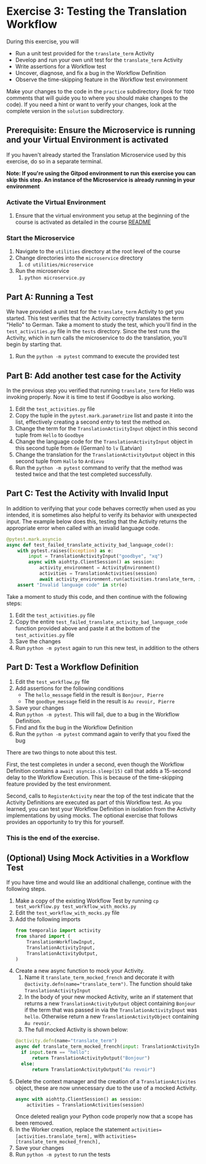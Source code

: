 # Exercise 3: Testing the Translation Workflow
During this exercise, you will

* Run a unit test provided for the `translate_term` Activity
* Develop and run your own unit test for the `translate_term` Activity
* Write assertions for a Workflow test 
* Uncover, diagnose, and fix a bug in the Workflow Definition
* Observe the time-skipping feature in the Workflow test environment

Make your changes to the code in the `practice` subdirectory (look for 
`TODO` comments that will guide you to where you should make changes to 
the code). If you need a hint or want to verify your changes, look at 
the complete version in the `solution` subdirectory.

## Prerequisite: Ensure the Microservice is running and your Virtual Environment is activated
If you haven't already started the Translation Microservice used by this exercise, 
do so in a separate terminal.

**Note: If you're using the Gitpod environment to run this exercise you can
skip this step. An instance of the Microservice is already running in your
environment**

### Activate the Virtual Environment
1. Ensure that the virtual environment you setup at the beginning of the
course is activated as detailed in the course [README](../../README.md#setup-your-python-virtual-environment)

### Start the Microservice
1. Navigate to the `utilities` directory at the root level of the course
2. Change directories into the `microservice` directory
   1. `cd utilities/microservice`
3. Run the microservice
   1. `python microservice.py`

## Part A: Running a Test

We have provided a unit test for the `translate_term` Activity
to get you started. This test verifies that the Activity correctly 
translates the term "Hello" to German. Take a moment to study the 
test, which you'll find in the `test_activities.py` file in the `tests` directory.
Since the test runs the Activity, which in turn calls the microservice to do 
the translation, you'll begin by starting that.
 
1. Run the `python -m pytest` command to execute the provided test

## Part B: Add another test case for the Activity

In the previous step you verified that running `translate_term` for Hello was
invoking properly. Now it is time to test if Goodbye is also working. 

1. Edit the `test_activities.py` file
2. Copy the tuple in the `pytest.mark.parametrize` list and paste it into the 
    list, effectively creating a second entry to test the method on.
3. Change the term for the `TranslationActivityInput` object in this second 
    tuple from `Hello` to `Goodbye` 
4. Change the language code for the `TranslationActivityInput` object in this 
    second tuple from `de` (German) to `lv` (Latvian)
5. Change the translation for the `TranslationActivityOutput` object in this second
    tuple from `Hallo` to `Ardievu`
6. Run the `python -m pytest` command to verify that the method was tested twice
    and that the test completed successfully.

## Part C: Test the Activity with Invalid Input

In addition to verifying that your code behaves correctly when used as 
you intended, it is sometimes also helpful to verify its behavior with 
unexpected input. The example below does this, testing that the Activity 
returns the appropriate error when called with an invalid language code. 

```python
@pytest.mark.asyncio
async def test_failed_translate_activity_bad_language_code():
    with pytest.raises(Exception) as e:
        input = TranslationActivityInput("goodbye", "xq")
        async with aiohttp.ClientSession() as session:
            activity_environment = ActivityEnvironment()
            activities = TranslationActivities(session)
            await activity_environment.run(activities.translate_term, input)
    assert "Invalid language code" in str(e)
```

Take a moment to study this code, and then continue with the 
following steps:

1. Edit the `test_activities.py` file
2. Copy the entire `test_failed_translate_activity_bad_language_code` function
   provided above and paste it at the bottom of the `test_activities.py` file 
4. Save the changes
5. Run `python -m pytest` again to run this new test, in addition to the others


## Part D: Test a Workflow Definition

1. Edit the `test_workflow.py` file
4. Add assertions for the following conditions
   * The `hello_message` field in the result is `Bonjour, Pierre`
   * The `goodbye_message` field in the result is `Au revoir, Pierre`
5. Save your changes
6. Run `python -m pytest`. This will fail, due to a bug in the Workflow Definition.
7. Find and fix the bug in the Workflow Definition
8. Run the `python -m pytest` command again to verify that you fixed the bug

There are two things to note about this test.

First, the test completes in under a second, even though the Workflow 
Definition contains a `await asyncio.sleep(15)` call that adds a 15-second delay 
to the Workflow Execution. This is because of the time-skipping feature
provided by the test environment.

Second, calls to `RegisterActivity` near the top of the test indicate 
that the Activity Definitions are executed as part of this Workflow 
test. As you learned, you can test your Workflow Definition in isolation 
from the Activity implementations by using mocks. The optional exercise 
that follows provides an opportunity to try this for yourself.


### This is the end of the exercise.


## (Optional) Using Mock Activities in a Workflow Test

If you have time and would like an additional challenge, 
continue with the following steps.

1. Make a copy of the existing Workflow Test by running 
    `cp test_workflow.py test_workflow_with_mocks.py`
2. Edit the `test_workflow_with_mocks.py` file
3. Add the following imports 
    ```python
    from temporalio import activity
    from shared import (
        TranslationWorkflowInput,
        TranslationActivityInput,
        TranslationActivityOutput,
    )
    ```
4. Create a new async function to mock your Activity.
    1. Name it `translate_term_mocked_french` and decorate it with 
    `@activity.defn(name="translate_term")`. The function should take `TranslationActivityInput`
    2. In the body of your new mocked Activity, write an if statement that returns
    a new `TranslationActivityOutput` object containing `Bonjour` if the term
    that was passed in via the `TranslationActivityInput` was `hello`. Otherwise
    return a new `TranslationActivityObject` containing `Au revoir`.
    3. The full mocked Activity is shown below:
    ```python
    @activity.defn(name="translate_term")
    async def translate_term_mocked_french(input: TranslationActivityInput):
      if input.term == "hello":
          return TranslationActivityOutput("Bonjour")
      else:
          return TranslationActivityOutput("Au revoir")
    ```
4. Delete the context manager and the creation of a `TranslationActivites` object,
    these are now unnecessary due to the use of a mocked Activity.
    ```python
    async with aiohttp.ClientSession() as session:
        activities = TranslationActivities(session)
    ```
    Once deleted realign your Python code properly now that a scope has been
    removed.
5. In the Worker creation, replace the statement `activities=[activities.translate_term],`
    with `activities=[translate_term_mocked_french],`
6. Save your changes
7. Run `python -m pytest` to run the tests
